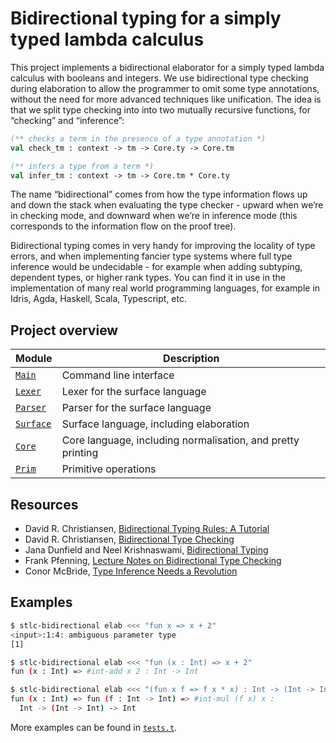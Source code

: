 # Bidirectional typing for a simply typed lambda calculus

This project implements a bidirectional elaborator for a simply typed lambda
calculus with booleans and integers. We use bidirectional type checking during
elaboration to allow the programmer to omit some type annotations, without
the need for more advanced techniques like unification. The idea is that we
split type checking into into two mutually recursive functions, for “checking”
and “inference”:

<!-- $MDX skip -->
```ocaml
(** checks a term in the presence of a type annotation *)
val check_tm : context -> tm -> Core.ty -> Core.tm

(** infers a type from a term *)
val infer_tm : context -> tm -> Core.tm * Core.ty
```

The name “bidirectional” comes from how the type information flows up and down
the stack when evaluating the type checker - upward when we’re in checking mode,
and downward when we’re in inference mode (this corresponds to the information
flow on the proof tree).

Bidirectional typing comes in very handy for improving the locality of type
errors, and when implementing fancier type systems where full type inference
would be undecidable - for example when adding subtyping, dependent types, or
higher rank types. You can find it in use in the implementation of many
real world programming languages, for example in Idris, Agda, Haskell, Scala,
Typescript, etc.

## Project overview

| Module        | Description                             |
| ------------- | --------------------------------------- |
| [`Main`]      | Command line interface                  |
| [`Lexer`]     | Lexer for the surface language          |
| [`Parser`]    | Parser for the surface language         |
| [`Surface`]   | Surface language, including elaboration |
| [`Core`]      | Core language, including normalisation, and pretty printing |
| [`Prim`]      | Primitive operations                    |

[`Main`]: ./main.ml
[`Lexer`]: ./lexer.ml
[`Parser`]: ./parser.mly
[`Surface`]: ./surface.ml
[`Core`]: ./core.ml
[`Prim`]: ./prim.ml

## Resources

- David R. Christiansen, [Bidirectional Typing Rules: A Tutorial](https://davidchristiansen.dk/tutorials/bidirectional.pdf)
- David R. Christiansen, [Bidirectional Type Checking](https://www.youtube.com/watch?v=utyBNDj7s2w)
- Jana Dunfield and Neel Krishnaswami, [Bidirectional Typing](https://dl.acm.org/doi/10.1145/3450952)
- Frank Pfenning, [Lecture Notes on Bidirectional Type Checking](https://www.cs.cmu.edu/~fp/courses/15312-f04/handouts/15-bidirectional.pdf)
- Conor McBride, [Type Inference Needs a Revolution](https://www.youtube.com/watch?v=ad4BVmPni7A)

## Examples

```sh
$ stlc-bidirectional elab <<< "fun x => x + 2"
<input>:1:4: ambiguous parameter type
[1]
```

```sh
$ stlc-bidirectional elab <<< "fun (x : Int) => x + 2"
fun (x : Int) => #int-add x 2 : Int -> Int
```

```sh
$ stlc-bidirectional elab <<< "(fun x f => f x * x) : Int -> (Int -> Int) -> Int"
fun (x : Int) => fun (f : Int -> Int) => #int-mul (f x) x :
  Int -> (Int -> Int) -> Int
```

More examples can be found in [`tests.t`](tests.t).
